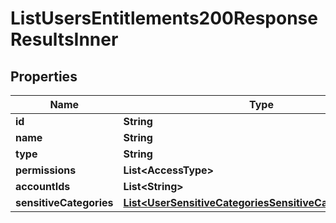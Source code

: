 

# ListUsersEntitlements200ResponseResultsInner


## Properties

| Name | Type | Description | Notes |
|------------ | ------------- | ------------- | -------------|
|**id** | **String** |  |  |
|**name** | **String** |  |  |
|**type** | **String** |  |  |
|**permissions** | **List&lt;AccessType&gt;** |  |  |
|**accountIds** | **List&lt;String&gt;** |  |  |
|**sensitiveCategories** | [**List&lt;UserSensitiveCategoriesSensitiveCategoriesInner&gt;**](UserSensitiveCategoriesSensitiveCategoriesInner.md) |  |  |



